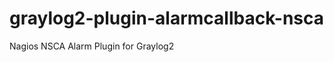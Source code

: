 graylog2-plugin-alarmcallback-nsca
==================================

Nagios NSCA Alarm Plugin for Graylog2
